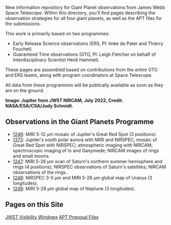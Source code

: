 New information repository for Giant Planet observations from James Webb Space Telescope.  Within this directory, you'll find pages describing the observation strategies for all four giant planets, as well as the APT files for the submissions.

This work is primarily based on two programmes:
* Early Release Science observations (ERS, PI: Imke de Pater and Thierry Fouchet)
* Guaranteed Time observations (GTO, PI: Leigh Fletcher on behalf of Interdisciplinary Scientist Heidi Hammel).

These pages are assembled based on contributions from the entire GTO and ERS teams, along with program coordinators at Space Telescope.

All data from these programmes will be publically available as soon as they are on the ground.

**Image:  Jupiter from JWST NIRCAM, July 2022, Credit: NASA/ESA/CSA/Judy Schmidt.**

## Observations in the Giant Planets Programme

* [1246](http://www.stsci.edu/jwst/observing-programs/program-information?id=1246): MIRI 5-12 µm mosaic of Jupiter's Great Red Spot (3 positions).
* [1373](http://www.stsci.edu/jwst/observing-programs/program-information?id=1373): Jupiter's south polar aurora with MIRI and NIRSPEC; mosaic of Great Red Spot with NIRSPEC; atmospheric imaging with NIRCAM; spectroscopic imaging of Io and Ganymede; NIRCAM images of rings and small moons.
* [1247](http://www.stsci.edu/jwst/observing-programs/program-information?id=1247): MIRI 5-28 µm scan of Saturn's northern summer hemisphere and rings (4 positions); NIRSPEC observations of Saturn's satellites; NIRCAM observations of the rings..
* [1248](http://www.stsci.edu/jwst/observing-programs/program-information?id=1248): NIRSPEC 3-5 µm and MIRI 5-28 µm global map of Uranus (3 longitudes).
* [1249](http://www.stsci.edu/jwst/observing-programs/program-information?id=1249): MIRI 5-28 µm global map of Neptune (3 longitudes).

## Pages on this Site

[JWST Visibility Windows](visibility_windows.md)
[APT Proposal Files](https://github.com/JWSTGiantPlanets/APT-Files)
